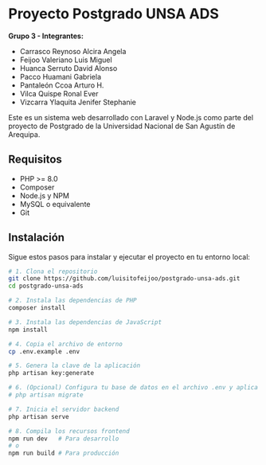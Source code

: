 # Proyecto Postgrado UNSA ADS

**Grupo 3 - Integrantes:**
- Carrasco Reynoso Alcira Angela
- Feijoo Valeriano Luis Miguel
- Huanca Serruto David Alonso
- Pacco Huamani Gabriela
- Pantaleón Ccoa Arturo H.
- Vilca Quispe Ronal Ever
- Vizcarra Ylaquita Jenifer Stephanie

Este es un sistema web desarrollado con Laravel y Node.js como parte del proyecto de Postgrado de la Universidad Nacional de San Agustín de Arequipa.

## Requisitos

- PHP >= 8.0
- Composer
- Node.js y NPM
- MySQL o equivalente
- Git

## Instalación

Sigue estos pasos para instalar y ejecutar el proyecto en tu entorno local:

```bash
# 1. Clona el repositorio
git clone https://github.com/luisitofeijoo/postgrado-unsa-ads.git
cd postgrado-unsa-ads

# 2. Instala las dependencias de PHP
composer install

# 3. Instala las dependencias de JavaScript
npm install

# 4. Copia el archivo de entorno
cp .env.example .env

# 5. Genera la clave de la aplicación
php artisan key:generate

# 6. (Opcional) Configura tu base de datos en el archivo .env y aplica migraciones si es necesario
# php artisan migrate

# 7. Inicia el servidor backend
php artisan serve

# 8. Compila los recursos frontend
npm run dev   # Para desarrollo
# o
npm run build # Para producción
